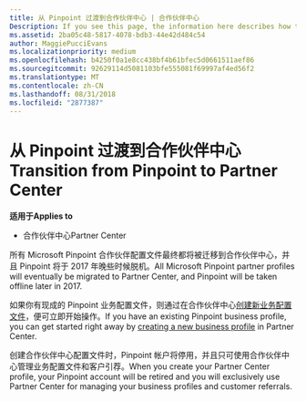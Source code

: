 ```yaml
---
title: 从 Pinpoint 过渡到合作伙伴中心 | 合作伙伴中心
Description: If you see this page, the information here describes how to transition from Pinpoint to Partner Center.
ms.assetid: 2ba05c48-5817-4078-bdb3-44e42d484c54
author: MaggiePucciEvans
ms.localizationpriority: medium
ms.openlocfilehash: b4250f0a1e8cc438bf4b61bfec5d0661511aef86
ms.sourcegitcommit: 92629114d5081103bfe555081f69997af4ed56f2
ms.translationtype: MT
ms.contentlocale: zh-CN
ms.lasthandoff: 08/31/2018
ms.locfileid: "2877387"
---
```

# <a name="transition-from-pinpoint-to-partner-center"></a><span data-ttu-id="518ee-102">从 Pinpoint 过渡到合作伙伴中心</span><span class="sxs-lookup"><span data-stu-id="518ee-102">Transition from Pinpoint to Partner Center</span></span>

**<span data-ttu-id="518ee-103">适用于</span><span class="sxs-lookup"><span data-stu-id="518ee-103">Applies to</span></span>**

-  <span data-ttu-id="518ee-104">合作伙伴中心</span><span class="sxs-lookup"><span data-stu-id="518ee-104">Partner Center</span></span>

<span data-ttu-id="518ee-105">所有 Microsoft Pinpoint 合作伙伴配置文件最终都将被迁移到合作伙伴中心，并且 Pinpoint 将于 2017 年晚些时候脱机。</span><span class="sxs-lookup"><span data-stu-id="518ee-105">All Microsoft Pinpoint partner profiles will eventually be migrated to Partner Center, and Pinpoint will be taken offline later in 2017.</span></span> 

<span data-ttu-id="518ee-106">如果你有现成的 Pinpoint 业务配置文件，则通过在合作伙伴中心[创建新业务配置文件](create-a-marketing-profile.md)，便可立即开始操作。</span><span class="sxs-lookup"><span data-stu-id="518ee-106">If you have an existing Pinpoint business profile, you can get started right away by [creating a new business profile](create-a-marketing-profile.md) in Partner Center.</span></span>

<span data-ttu-id="518ee-107">创建合作伙伴中心配置文件时，Pinpoint 帐户将停用，并且只可使用合作伙伴中心管理业务配置文件和客户引荐。</span><span class="sxs-lookup"><span data-stu-id="518ee-107">When you create your Partner Center profile, your Pinpoint account will be retired and you will exclusively use Partner Center for managing your business profiles and customer referrals.</span></span>